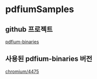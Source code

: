 # pdfiumSamples

## github 프로젝트

[pdfium-binaries](https://github.com/bblanchon/pdfium-binaries)

## 사용된 pdfium-binaries 버전

[chromium/4475](https://github.com/bblanchon/pdfium-binaries/releases/tag/chromium%2F4475)
